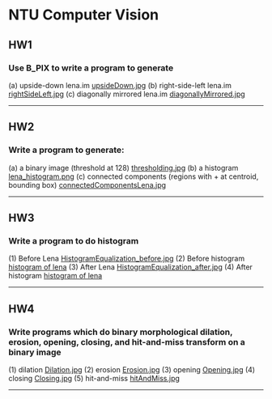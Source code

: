
# NTU Computer Vision 

## HW1
### Use B_PIX to write a program to generate
(a)  upside-down lena.im [upsideDown.jpg](hw1/upsideDown.jpg)
(b)  right-side-left lena.im [rightSideLeft.jpg](hw1/rightSideLeft.jpg)
(c)  diagonally mirrored lena.im [diagonallyMirrored.jpg](hw1/diagonallyMirrored.jpg)

***

## HW2
### Write a program to generate:
(a)  a binary image (threshold at 128) [thresholding.jpg](hw2/thresholding.jpg) 
(b)  a histogram [lena_histogram.png](hw2/lena_histogram.png) 
(c)  connected components (regions with + at centroid, bounding box) [connectedComponentsLena.jpg](hw2/connectedComponentsLena.jpg) 

*** 

## HW3 
### Write a program to do histogram 
(1)  Before Lena [HistogramEqualization_before.jpg](hw3/HistogramEqualization_before.jpg)
(2)  Before histogram [histogram of lena](hw3/301.png)
(3)  After Lena [HistogramEqualization_after.jpg](hw3/HistogramEqualization_after.jpg)
(4)  After histogram [histogram of lena](hw3/302.png)

***

## HW4
### Write programs which do binary morphological dilation, erosion, opening, closing, and hit-and-miss transform on a binary image
(1)  dilation [Dilation.jpg](hw4/Dilation.jpg)
(2)  erosion [Erosion.jpg](hw4/Erosion.jpg)
(3)  opening [Opening.jpg](hw4/Opening.jpg)
(4)  closing [Closing.jpg](hw4/Closing.jpg)
(5)  hit-and-miss [hitAndMiss.jpg](hw4/hitAndMiss.jpg)

***
